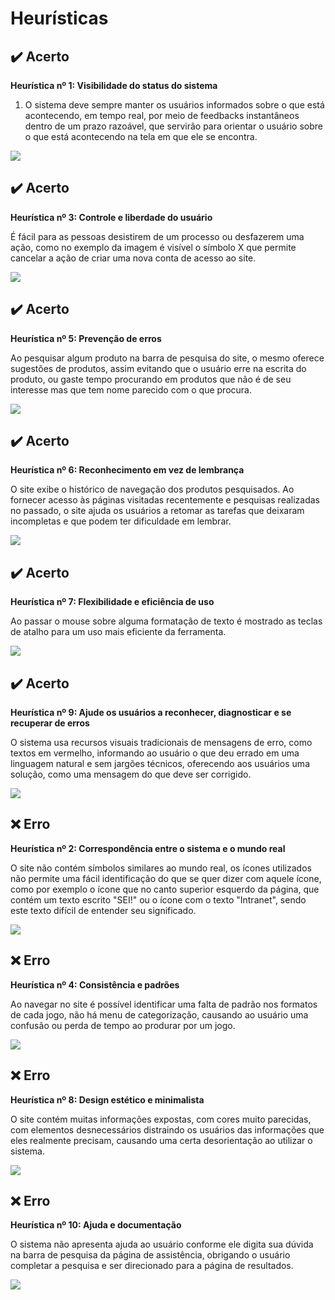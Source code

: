 # Heurísticas

## :heavy_check_mark: Acerto
**Heurística nº 1: Visibilidade do status do sistema**

1.	O sistema deve sempre manter os usuários informados sobre o que está acontecendo, em tempo real, por meio de feedbacks instantâneos dentro de um prazo razoável, que servirão para orientar o usuário sobre o que está acontecendo na tela em que ele se encontra.

<img src="IHC/images/imagem1.jpeg">


## :heavy_check_mark: Acerto
**Heurística nº 3: Controle e liberdade do usuário**

É fácil para as pessoas desistirem de um processo ou desfazerem uma ação, como no exemplo da imagem é visível o símbolo X que permite cancelar a ação de criar uma nova conta de acesso ao site.

<img src="images/.png">


## :heavy_check_mark: Acerto
**Heurística nº 5: Prevenção de erros**

Ao pesquisar algum produto na barra de pesquisa do site, o mesmo oferece sugestões de produtos, assim evitando que o usuário erre na escrita do produto, ou gaste tempo procurando em produtos que não é de seu interesse mas que tem nome parecido com o que procura.

<img src="images/.png">


## :heavy_check_mark: Acerto
**Heurística nº 6: Reconhecimento em vez de lembrança**

O site exibe o histórico de navegação dos produtos pesquisados. Ao fornecer acesso às páginas visitadas recentemente e pesquisas realizadas no passado, o site ajuda os usuários a retomar as tarefas que deixaram incompletas e que podem ter dificuldade em lembrar.

<img src="images/.png">


## :heavy_check_mark: Acerto
**Heurística nº 7: Flexibilidade e eficiência de uso**

Ao passar o mouse sobre alguma formatação de texto é mostrado as teclas de atalho para um uso mais eficiente da ferramenta.

<img src="images/.png">


## :heavy_check_mark: Acerto
**Heurística nº 9: Ajude os usuários a reconhecer, diagnosticar e se recuperar de erros**

O sistema usa recursos visuais tradicionais de mensagens de erro, como textos em vermelho, informando ao usuário o que deu errado em uma linguagem natural e sem jargões técnicos, oferecendo aos usuários uma solução, como uma mensagem do que deve ser corrigido.

<img src="images/.png">


## :x: Erro
**Heurística nº 2: Correspondência entre o sistema e o mundo real**

O site não contém símbolos similares ao mundo real, os ícones utilizados não permite uma fácil identificação do que se quer dizer com aquele ícone, como por exemplo o ícone que no canto superior esquerdo da página, que contém um texto escrito "SEI!" ou o ícone com o texto "Intranet", sendo este texto difícil de entender seu significado.

<img src="images/.png">


## :x: Erro
**Heurística nº 4: Consistência e padrões**

Ao navegar no site é possível identificar uma falta de padrão nos formatos de cada jogo, não há menu de categorização, causando ao usuário uma confusão ou perda de tempo ao produrar por um jogo.

<img src="images/.png">


## :x: Erro
**Heurística nº 8: Design estético e minimalista**

O site contém muitas informações expostas, com cores muito parecidas, com elementos desnecessários distraindo os usuários das informações que eles realmente precisam, causando uma certa desorientação ao utilizar o sistema.

<img src="images/.png">


## :x: Erro
**Heurística nº 10: Ajuda e documentação**

O sistema não apresenta ajuda ao usuário conforme ele digita sua dúvida na barra de pesquisa da página de assistência, obrigando o usuário completar a pesquisa e ser direcionado para a página de resultados.

<img src="images/.png">
